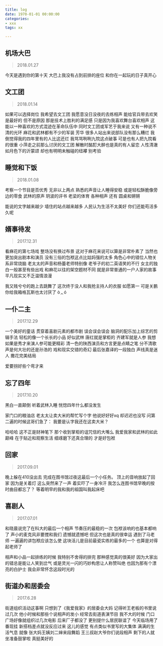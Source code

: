 ```yaml
---
title: log
date: 1970-01-01 00:00:00
categories:
- xxx
tags: xx

--- 
```



## 机场大巴

> 2018.01.27

今天是遇到你的第十天
大巴上我没有占到前排的座位
和你在一起玩的日子真开心

## 文工团

> 2018.01.14

如果可以选择岗位
我希望去文工团
我愿意没日没夜的去练相声
能给官兵带去欢笑是最好的
但不是原因
那是技术上胜利的满足感
只是因为我喜欢舞台喜欢相声
这能以一种喜欢的方式混迹在革命队伍中
同时文工团或军艺于我来说
又有一种说不清的光环
麻花和武林都有不少的军装
芳华
很多人站出来说部队没有那么糟烂
我倒觉得我的四年里有的人比这还烂
我骂骂咧咧九院这点破事
可是也有人把九院看的很重
小萍走之前那么讨厌的文工团
解散时酩酊大醉也是真的有人留恋
人性清澈如月色下的沂蒙颂
却也有明明未触碰的纽襻
别考验

## 睡觉和下饭

> 2018.01.08

考察一个节目是否优秀
无非以上两点
熟悉的声音让人睡得安稳
或是轻松酥脆像旁边的零食
武林的原声
玥波的评书
老梁的体育
各种相声
还有
圆桌和锵锵

能说的文字越来越少
墙住的站点越来越多
人民认为生活不太美好
你们还能苟活多久呢

## 婿事待发

> 2017.12.31

看麻花的第七场戏
整场没有换过布景
这对于麻花来说可以算是非常朴素了
当然也更加突出剧本和演员
没有三俗的包袱这点比姑妈强的太多
角色心中的错位人物关系非常烧脑
老太太的声音和杨蕾老师特别像
老爷子的初二英语笑的不行
女主的独白一般甚至有些出戏
和麻花以往的架空题材不同
就是非常普通的一户人家的故事
平凡现实又不乏温情浪漫

我又贱兮兮的跑上去跳舞了
这次终于没人和我抢主持人的衣服
如愿第一
可是关鹏你给我箱格瓦斯也太讨厌了
òᆺó

## 一仆二主

> 2017.12.29

一个美好的童话
贯穿着喜剧元素的都市剧
误会误会误会
脑洞的配乐加上综艺的剪辑手法
轻松的像一个长长的小品
好似武林
唐红就是掌柜的
齐建军就是人参
我想
如果是秀才来演人参可能更精彩
清一色的陕西演员和方言更是点睛之笔
分不清歌声是何大壮的还是孙浩的
戏和现实交错的奇幻
最后张嘉译的一段独白
声线真是迷人
撒花完美结局

爱要拐好些个弯才来


## 忘了四年

> 2017.10.20

黑白一直颠倒
听着武林入睡
恍惚四年什么都没发生

家门口的粮油店
老太太让卖大米的帮忙写个字
他说好好好xq
却迟迟也没写
问第二遍的时候这哥们急了：
我要是认字我还在这卖大米？

哈哈哈
这不正是财神笔下
那个收到掌柜的诅咒信的大嘴么
我爱我家和武林的如此巅峰
在于贴近和观察生活
细琢磨下还真合理的
才是好包袱


## 回家

> 2017.09.01


晚上躲在410没出去
完成在图书馆过夜这最后一个小任务。
顶上的音响放起了回家
因为是关着灯
这么突然来了一声
着实吓了一身冷汗
我怎么连图书馆早晚的按时曲目都忘了？
等着明早的我和我的祖国叫我起床吧

## 喜剧人

> 2017.07.01

和晓晨说完了在科大的最后一个相声
节奏压的最稳的一次
包袱该响的也基本都响了
声小的麦克风非要搅和我们
遗憾就遗憾吧
但这次也是真的很幸运
遇到了马老师
一遍遍的讲包袱应该怎么使
这块活儿是目前最瓷实练的最多的一个
也算是对得起老师了

相声和小品一起排练的时候
我特别不舍得的排完
那种感觉真的很美好
因为大家出的错总是能让人笑到岔气
或是灵光一闪的巧妙构思让人称赞叫绝
也因为那有个漂亮的白护士
我会非常怀念这段时光的


## 街道办和居委会

> 2017.6.28

街道组织活动这事啊
只想到了《我爱我家》的居委会大妈
记得听王老板的书里说过几次
他小时候和那些个说相声的发小
经常去街道表演节目
我不大的时候
门口广场好像就组织过几次电影
后来厂子都没了
更别提什么居民联谊了
今天临场用了番现挂
新搭档差点就没反应过来
这儿的感觉
有点类似书里写的大集体
满满的生活气息
就像
张大妈王姨刘二婶来段舞蹈
王三叔赵大爷你们说段相声
剩下的人就坐准备鼓掌啦
真挺美好的













